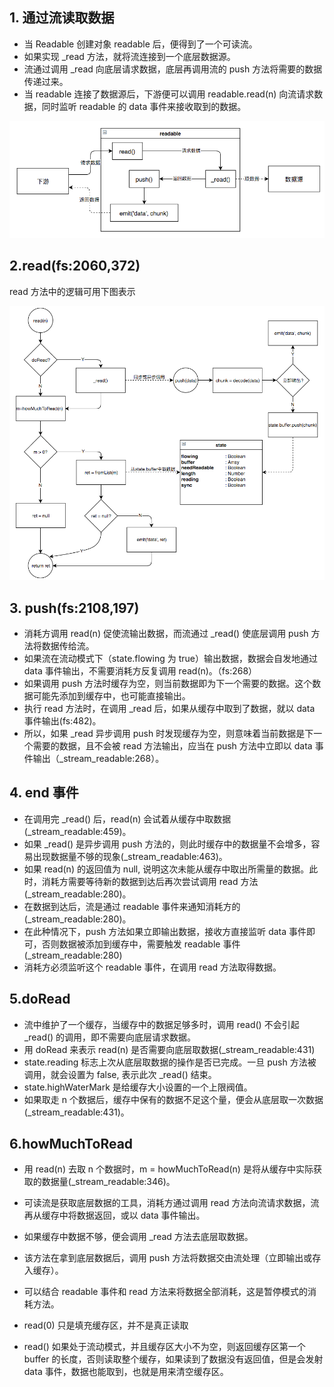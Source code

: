 ## 1. 通过流读取数据

- 当 Readable 创建对象 readable 后，便得到了一个可读流。
- 如果实现 \_read 方法，就将流连接到一个底层数据源。
- 流通过调用 \_read 向底层请求数据，底层再调用流的 push 方法将需要的数据传递过来。
- 当 readable 连接了数据源后，下游便可以调用 readable.read(n) 向流请求数据，同时监听 readable 的 data 事件来接收取到的数据。

![](./stream-how-data-comes-out.png)

## 2.read(fs:2060,372)

read 方法中的逻辑可用下图表示

![](./stream-read.png)

## 3. push(fs:2108,197)

- 消耗方调用 read(n) 促使流输出数据，而流通过 \_read() 使底层调用 push 方法将数据传给流。
- 如果流在流动模式下（state.flowing 为 true）输出数据，数据会自发地通过 data 事件输出，不需要消耗方反复调用 read(n)。（fs:268）
- 如果调用 push 方法时缓存为空，则当前数据即为下一个需要的数据。这个数据可能先添加到缓存中，也可能直接输出。
- 执行 read 方法时，在调用 \_read 后，如果从缓存中取到了数据，就以 data 事件输出(fs:482)。
- 所以，如果 \_read 异步调用 push 时发现缓存为空，则意味着当前数据是下一个需要的数据，且不会被 read 方法输出，应当在 push 方法中立即以 data 事件输出（\_stream_readable:268）。

## 4. end 事件

- 在调用完 \_read() 后，read(n) 会试着从缓存中取数据(\_stream_readable:459)。
- 如果 \_read() 是异步调用 push 方法的，则此时缓存中的数据量不会增多，容易出现数据量不够的现象(\_stream_readable:463)。
- 如果 read(n) 的返回值为 null, 说明这次未能从缓存中取出所需量的数据。此时，消耗方需要等待新的数据到达后再次尝试调用 read 方法(\_stream_readable:280)。
- 在数据到达后，流是通过 readable 事件来通知消耗方的(\_stream_readable:280)。
- 在此种情况下，push 方法如果立即输出数据，接收方直接监听 data 事件即可，否则数据被添加到缓存中，需要触发 readable 事件(\_stream_readable:280)
- 消耗方必须监听这个 readable 事件，在调用 read 方法取得数据。

## 5.doRead

- 流中维护了一个缓存，当缓存中的数据足够多时，调用 read() 不会引起 \_read() 的调用，即不需要向底层请求数据。
- 用 doRead 来表示 read(n) 是否需要向底层取数据(\_stream_readable:431)
- state.reading 标志上次从底层取数据的操作是否已完成。一旦 push 方法被调用，就会设置为 false, 表示此次 \_read() 结束。
- state.highWaterMark 是给缓存大小设置的一个上限阀值。
- 如果取走 n 个数据后，缓存中保有的数据不足这个量，便会从底层取一次数据 (\_stream_readable:431)。

## 6.howMuchToRead

- 用 read(n) 去取 n 个数据时，m = howMuchToRead(n) 是将从缓存中实际获取的数据量(\_stream_readable:346)。
- 可读流是获取底层数据的工具，消耗方通过调用 read 方法向流请求数据，流再从缓存中将数据返回，或以 data 事件输出。
- 如果缓存中数据不够，便会调用 \_read 方法去底层取数据。
- 该方法在拿到底层数据后，调用 push 方法将数据交由流处理（立即输出或存入缓存）。
- 可以结合 readable 事件和 read 方法来将数据全部消耗，这是暂停模式的消耗方法。

- read(0) 只是填充缓存区，并不是真正读取
- read() 如果处于流动模式，并且缓存区大小不为空，则返回缓存区第一个 buffer 的长度，否则读取整个缓存，如果读到了数据没有返回值，但是会发射 data 事件，数据也能取到，也就是用来清空缓存区。
